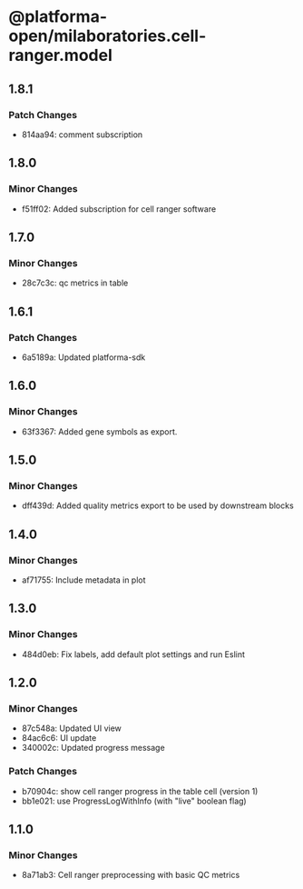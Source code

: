 # @platforma-open/milaboratories.cell-ranger.model

## 1.8.1

### Patch Changes

- 814aa94: comment subscription

## 1.8.0

### Minor Changes

- f51ff02: Added subscription for cell ranger software

## 1.7.0

### Minor Changes

- 28c7c3c: qc metrics in table

## 1.6.1

### Patch Changes

- 6a5189a: Updated platforma-sdk

## 1.6.0

### Minor Changes

- 63f3367: Added gene symbols as export.

## 1.5.0

### Minor Changes

- dff439d: Added quality metrics export to be used by downstream blocks

## 1.4.0

### Minor Changes

- af71755: Include metadata in plot

## 1.3.0

### Minor Changes

- 484d0eb: Fix labels, add default plot settings and run Eslint

## 1.2.0

### Minor Changes

- 87c548a: Updated UI view
- 84ac6c6: UI update
- 340002c: Updated progress message

### Patch Changes

- b70904c: show cell ranger progress in the table cell (version 1)
- bb1e021: use ProgressLogWithInfo (with "live" boolean flag)

## 1.1.0

### Minor Changes

- 8a71ab3: Cell ranger preprocessing with basic QC metrics
